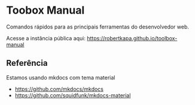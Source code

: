 # Toobox Manual

Comandos rápidos para as principais ferramentas do desenvolvedor web. 

Acesse a instância pública aqui: https://robertkapa.github.io/toolbox-manual

## Referência
Estamos usando mkdocs com tema material
* https://github.com/mkdocs/mkdocs
* https://github.com/squidfunk/mkdocs-material
